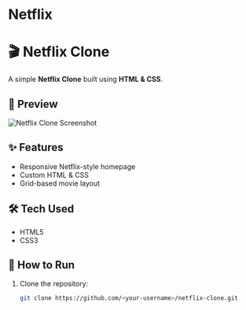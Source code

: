 # Netflix
# 🎬 Netflix Clone

A simple **Netflix Clone** built using **HTML & CSS**.  


## 📸 Preview
![Netflix Clone Screenshot](images/netflix-clone.png)


## ✨ Features
- Responsive Netflix-style homepage
- Custom HTML & CSS
- Grid-based movie layout

## 🛠️ Tech Used
- HTML5
- CSS3

## 📂 How to Run
1. Clone the repository:
   ```bash
   git clone https://github.com/<your-username>/netflix-clone.git

